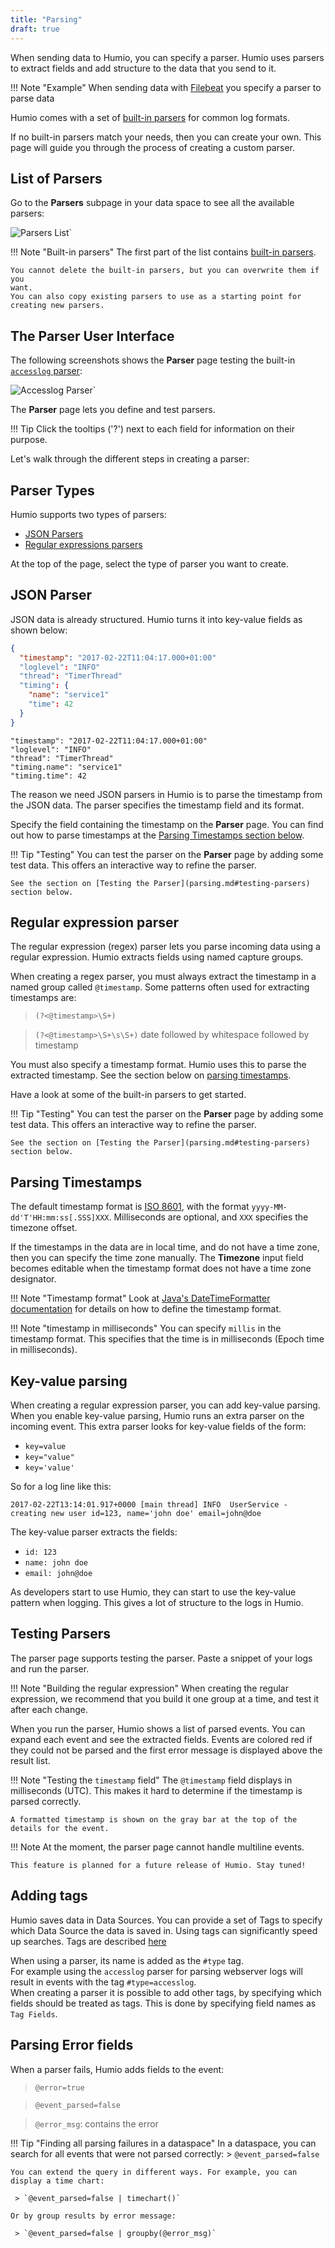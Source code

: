 ```yaml
---
title: "Parsing"
draft: true
---
```


When sending data to Humio, you can specify a parser.
Humio uses parsers to extract fields and add structure to the data that you send to it.

!!! Note "Example"
    When sending data with [Filebeat](integrations/log-shippers/filebeat.md) you specify a parser to parse data

Humio comes with a set of [built-in parsers](built-in-parsers.md) for
common log formats.

If no built-in parsers match your needs, then you can create your own.
This page will guide you through the process of creating a custom
parser.

## List of Parsers

Go to the **Parsers** subpage in your data space to see all the available parsers:

![Parsers List`](images/parsers.png)

!!! Note "Built-in parsers"
    The first part of the list contains [built-in parsers](built-in-parsers.md).

    You cannot delete the built-in parsers, but you can overwrite them if you
    want.
    You can also copy existing parsers to use as a starting point for creating new parsers.

## The Parser User Interface

The following screenshots shows the **Parser** page testing the built-in [`accesslog` parser](built-in-parsers.md#accesslog):

![Accesslog Parser`](images/accesslog-parser.png)

The **Parser** page lets you define and test parsers.

!!! Tip
    Click the tooltips ('?') next to each field for information on their purpose.

Let's walk through the different steps in creating a parser:

<h2>Parser Types</h2>
Humio supports two types of parsers:

* [JSON Parsers](parsing.md#json-parser)
* [Regular expressions parsers](parsing.md#regular-expression-parser)

At the top of the page, select the type of parser you want to create.

## JSON Parser

JSON data is already structured. Humio turns it into key-value fields as shown below:

``` json
{
  "timestamp": "2017-02-22T11:04:17.000+01:00"
  "loglevel": "INFO"
  "thread": "TimerThread"
  "timing": {
    "name": "service1"
    "time": 42
  }
}
```

```
"timestamp": "2017-02-22T11:04:17.000+01:00"
"loglevel": "INFO"
"thread": "TimerThread"
"timing.name": "service1"
"timing.time": 42
```

The reason we need JSON parsers in Humio is to parse the timestamp from the JSON data.
The parser specifies the timestamp field and its format.

Specify the field containing the timestamp on the **Parser** page.
You can find out how to parse timestamps at the [Parsing Timestamps section below](parsing.md#parsing-timestamps).


!!! Tip "Testing"
    You can test the parser on the **Parser** page by adding some test data. This offers an interactive way to refine the parser.

    See the section on [Testing the Parser](parsing.md#testing-parsers) section below.


## Regular expression parser

The regular expression (regex) parser lets you parse incoming data using a regular expression. Humio extracts fields using named capture groups.

<!--
!!! Note "Regular expression syntax"
    Humio uses Java regular expressions. [Refer to the Java documentation for syntax details](https://docs.oracle.com/javase/8/docs/api/java/util/regex/Pattern.html).    
-->

<!--
!!! Note "Regular expression syntax"
    Humio uses re2j regular expressions, which are very close to Java's regular expression syntax

    Refer to the [re2j regular expression documentation](https://github.com/google/re2/wiki/Syntax) for more details on this syntax.
    
-->

When creating a regex parser, you must always extract the timestamp in a named group called `@timestamp`.
Some patterns often used for extracting timestamps are:

> `(?<@timestamp>\S+)`

> `(?<@timestamp>\S+\s\S+)` date followed by whitespace followed by timestamp

You must also specify a timestamp format. Humio uses this to parse the extracted timestamp.
See the section below on [parsing timestamps](parsing.md#parsing-timestamps).

Have a look at some of the built-in parsers to get started.

!!! Tip "Testing"
    You can test the parser on the **Parser** page by adding some test data. This offers an interactive way to refine the parser.

    See the section on [Testing the Parser](parsing.md#testing-parsers) section below.

## Parsing Timestamps

The default timestamp format is [ISO 8601](https://en.wikipedia.org/wiki/ISO_8601), with the format `yyyy-MM-dd'T'HH:mm:ss[.SSS]XXX`. Milliseconds are optional, and `XXX` specifies the timezone offset.

If the timestamps in the data are in local time, and do not have a time zone, then you can specify the time zone manually.
The **Timezone** input field becomes editable when the timestamp format does not have a time zone designator.

!!! Note "Timestamp format"
    Look at [Java's DateTimeFormatter documentation](https://docs.oracle.com/javase/8/docs/api/java/time/format/DateTimeFormatter.html) for details on how to define the timestamp format.

!!! Note "timestamp in milliseconds"
    You can specify `millis` in the timestamp format. This specifies that the time is in milliseconds (Epoch time in milliseconds).

## Key-value parsing
When creating a regular expression parser, you can add key-value parsing.
When you enable key-value parsing, Humio runs an extra parser on the incoming event.
This extra parser looks for key-value fields of the form:

 * `key=value`
 * `key="value"`
 * `key='value'`

So for a log line like this:

`2017-02-22T13:14:01.917+0000 [main thread] INFO  UserService -  creating new user id=123, name='john doe' email=john@doe`

 The key-value parser extracts the fields:

 * `id: 123`
 * `name: john doe`
 * `email: john@doe`

As developers start to use Humio, they can start to use the key-value pattern when logging. This gives a lot of structure to the logs in Humio.

## Testing Parsers
The parser page supports testing the parser. Paste a snippet of your logs and run the parser.

!!! Note "Building the regular expression"
    When creating the regular expression, we recommend that you build it one group at a time, and test it after each change.

When you run the parser, Humio shows a list of parsed events. You can expand each event and see the extracted fields.
Events are colored red if they could not be parsed and the first error message is displayed above the result list.

!!! Note "Testing the `timestamp` field"
    The `@timestamp` field displays in milliseconds (UTC). This makes it hard to determine if the timestamp is parsed correctly.

    A formatted timestamp is shown on the gray bar at the top of the details for the event.

!!! Note
    At the moment, the parser page cannot handle multiline events.

    This feature is planned for a future release of Humio. Stay tuned!

## Adding tags
Humio saves data in Data Sources. You can provide a set of Tags to specify which Data Source the data is saved in. 
Using tags can significantly speed up searches. Tags are described [here](/glossary.md#tags)

When using a parser, its name is added as the `#type` tag.  
For example using the `accesslog` parser for parsing webserver logs will result in events with the tag `#type=accesslog`.   
When creating a parser it is possible to add other tags, by specifying which fields should be treated as tags. This is done by specifying field names as `Tag Fields`.

## Parsing Error fields
When a parser fails, Humio adds fields to the event:

 > `@error=true`
 
 > `@event_parsed=false`

 > `@error_msg`: contains the error

!!! Tip "Finding all parsing failures in a dataspace"
    In a dataspace, you can search for all events that were not parsed correctly:
     > `@event_parsed=false`

    You can extend the query in different ways. For example, you can display a time chart:

     > `@event_parsed=false | timechart()`

    Or by group results by error message:

     > `@event_parsed=false | groupby(@error_msg)`
